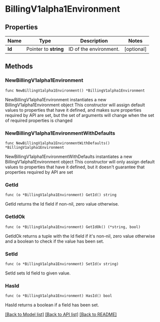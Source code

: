 # BillingV1alpha1Environment

## Properties

Name | Type | Description | Notes
------------ | ------------- | ------------- | -------------
**Id** | Pointer to **string** | ID of the environment. | [optional] 

## Methods

### NewBillingV1alpha1Environment

`func NewBillingV1alpha1Environment() *BillingV1alpha1Environment`

NewBillingV1alpha1Environment instantiates a new BillingV1alpha1Environment object
This constructor will assign default values to properties that have it defined,
and makes sure properties required by API are set, but the set of arguments
will change when the set of required properties is changed

### NewBillingV1alpha1EnvironmentWithDefaults

`func NewBillingV1alpha1EnvironmentWithDefaults() *BillingV1alpha1Environment`

NewBillingV1alpha1EnvironmentWithDefaults instantiates a new BillingV1alpha1Environment object
This constructor will only assign default values to properties that have it defined,
but it doesn't guarantee that properties required by API are set

### GetId

`func (o *BillingV1alpha1Environment) GetId() string`

GetId returns the Id field if non-nil, zero value otherwise.

### GetIdOk

`func (o *BillingV1alpha1Environment) GetIdOk() (*string, bool)`

GetIdOk returns a tuple with the Id field if it's non-nil, zero value otherwise
and a boolean to check if the value has been set.

### SetId

`func (o *BillingV1alpha1Environment) SetId(v string)`

SetId sets Id field to given value.

### HasId

`func (o *BillingV1alpha1Environment) HasId() bool`

HasId returns a boolean if a field has been set.


[[Back to Model list]](../README.md#documentation-for-models) [[Back to API list]](../README.md#documentation-for-api-endpoints) [[Back to README]](../README.md)


